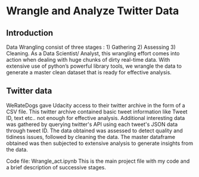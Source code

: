 # Wrangle and Analyze Twitter Data

## Introduction
Data Wrangling consist of three stages : 1) Gathering 2) Assessing 3) Cleaning.
As a Data Scientist/ Analyst, this wrangling effort comes into action when dealing with huge chunks of dirty real-time data. With extensive use of python’s powerful library tools, we wrangle the data to generate a master clean dataset that is ready for effective analysis.

## Twitter data
WeRateDogs gave Udacity access to their twitter archive in the form of a CSV file. This twitter archive contained basic tweet information like Tweet ID, text etc.. not enough for effective analysis. Additional interesting data was gathered by querying twitter's API using each tweet's JSON data through tweet ID. The data obtained was assessed to detect quality and tidiness issues, followed by cleaning the data.
The master dataframe obtained was then subjected to extensive analysis to generate insights from the data.

Code file: Wrangle_act.ipynb
This is the main project file with my code and a brief description of successive stages.

